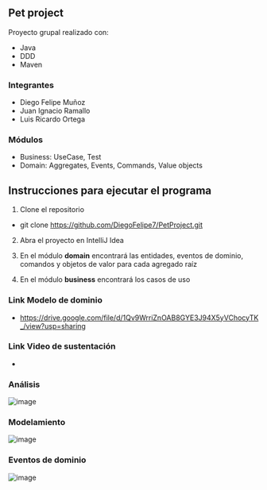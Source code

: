 ## Pet project 

Proyecto grupal realizado con:

* Java
* DDD
* Maven

### Integrantes
+ Diego Felipe Muñoz
+ Juan Ignacio Ramallo
+ Luis Ricardo Ortega


### Módulos
* Business: UseCase, Test
* Domain: Aggregates, Events, Commands, Value objects

## Instrucciones para ejecutar el programa
1. Clone el repositorio
+ git clone https://github.com/DiegoFelipe7/PetProject.git

2. Abra el proyecto en IntelliJ Idea


3. En el módulo **domain** encontrará las entidades, eventos de dominio, comandos y objetos de valor para cada agregado raíz

4. En el módulo **business** encontrará los casos de uso
### Link Modelo de dominio
+ https://drive.google.com/file/d/1Qv9WrriZnOAB8GYE3J94X5yVChocyTK_/view?usp=sharing

### Link Video de sustentación
+

### Análisis
![image]()

### Modelamiento
![image]()

### Eventos de dominio
![image]()
